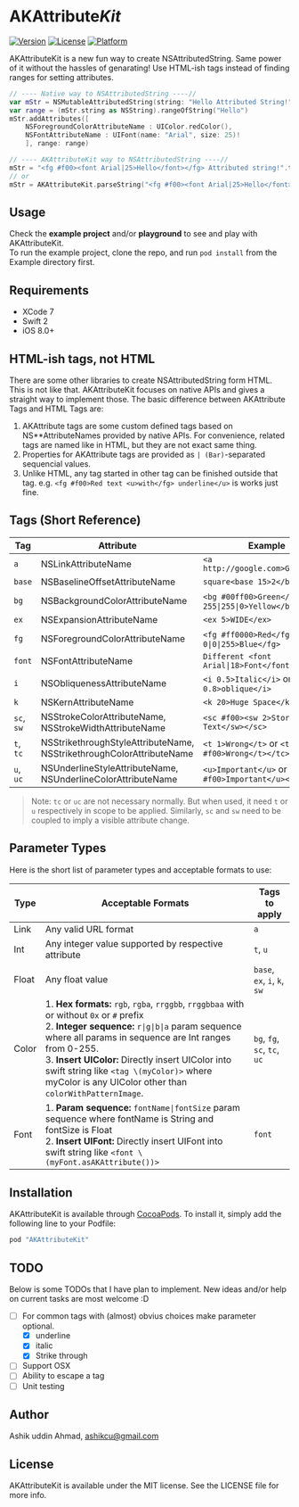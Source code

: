 # AKAttribute<i>Kit</i>

<!-- [![CI Status](http://img.shields.io/travis/Ashik uddin Ahmad/AKAttributeKit.svg?style=flat)](https://travis-ci.org/Ashik uddin Ahmad/AKAttributeKit) -->
[![Version](https://img.shields.io/cocoapods/v/AKAttributeKit.svg?style=flat)](http://cocoapods.org/pods/AKAttributeKit)
[![License](https://img.shields.io/cocoapods/l/AKAttributeKit.svg?style=flat)](http://cocoapods.org/pods/AKAttributeKit)
[![Platform](https://img.shields.io/cocoapods/p/AKAttributeKit.svg?style=flat)](http://cocoapods.org/pods/AKAttributeKit)

AKAttributeKit is a new fun way to create NSAttributedString. Same power of it without the hassles of genarating! Use HTML-ish tags instead of finding ranges for setting attributes.

```swift
// ---- Native way to NSAttributedString ----//
var mStr = NSMutableAttributedString(string: "Hello Attributed String!")
var range = (mStr.string as NSString).rangeOfString("Hello")
mStr.addAttributes([
    NSForegroundColorAttributeName : UIColor.redColor(),
    NSFontAttributeName : UIFont(name: "Arial", size: 25)!
    ], range: range)

// ---- AKAttributeKit way to NSAttributedString ----//
mStr = "<fg #f00><font Arial|25>Hello</font></fg> Attributed string!".toAttributedString()
// or
mStr = AKAttributeKit.parseString("<fg #f00><font Arial|25>Hello</font></fg> Attributed string!")
```

## Usage

Check the **example project** and/or **playground** to see and play with AKAttributeKit.  
To run the example project, clone the repo, and run `pod install` from the Example directory first.

## Requirements

- XCode 7
- Swift 2
- iOS 8.0+

## HTML-ish tags, not HTML

There are some other libraries to create NSAttributedString form HTML. This is not like that. AKAttributeKit focuses on native APIs and gives a straight way to implement those. The basic difference between AKAttribute Tags and HTML Tags are:

1. AKAttribute tags are some custom defined tags based on NS**AttributeNames provided by native APIs. For convenience, related tags are named like in HTML, but they are not exact same thing.
2. Properties for AKAttribute tags are provided as `| (Bar)`-separated sequencial values.
3. Unlike HTML, any tag started in other tag can be finished outside that tag. e.g. `<fg #f00>Red text <u>with</fg> underline</u>` is works just fine.

## Tags (Short Reference)

Tag | Attribute | Example 
 --- | --- | ---
 `a` | NSLinkAttributeName | `<a http://google.com>Google</a>`
 `base` | NSBaselineOffsetAttributeName | `square<base 15>2</base>`
 `bg` | NSBackgroundColorAttributeName | `<bg #00ff00>Green</bg>` or <code>\<bg 255&#124;255&#124;0>Yellow\</bg></code>
 `ex` | NSExpansionAttributeName | `<ex 5>WIDE</ex>`
 `fg` | NSForegroundColorAttributeName | `<fg #ff0000>Red</fg>` or <code>\<fg 0&#124;0&#124;255>Blue\</fg></code>
 `font` | NSFontAttributeName | <code>Different \<font Arial&#124;18>Font\</font></code>
 `i` | NSObliquenessAttributeName | `<i 0.5>Italic</i>` or `<i 0.8>oblique</i>`
 `k` | NSKernAttributeName | `<k 20>Huge Space</k>`
 `sc`,<br/> `sw` | NSStrokeColorAttributeName,<br/> NSStrokeWidthAttributeName | `<sc #f00><sw 2>Storked Text</sw></sc>`
 `t`,<br/> `tc` | NSStrikethroughStyleAttributeName,<br/> NSStrikethroughColorAttributeName | `<t 1>Wrong</t>` or `<t><tc #f00>Wrong</t></tc>`
 `u`,<br/> `uc` | NSUnderlineStyleAttributeName,<br/> NSUnderlineColorAttributeName | `<u>Important</u>` or `<u 1><uc #f00>Important</u></uc>`
 
 > Note: `tc` or `uc` are not necessary normally. But when used, it need `t` or `u` respectively in scope to be applied. Similarly, `sc` and `sw` need to be coupled to imply a visible attribute change.

## Parameter Types

Here is the short list of parameter types and acceptable formats to use:

Type | Acceptable Formats | Tags to apply
--- | --- | ---
Link | Any valid URL format | `a`
Int | Any integer value supported by respective attribute | `t`, `u`
Float | Any float value | `base`, `ex`, `i`, `k`, `sw`
Color | 1. **Hex formats:**  `rgb`, `rgba`, `rrggbb`, `rrggbbaa` with or without `0x` or `#` prefix <br/> 2. **Integer sequence:**  <code>r&#124;g&#124;b&#124;a</code> param sequence where all params in sequence are Int ranges from 0-255. <br/> 3. **Insert UIColor:** Directly insert UIColor into swift string like `<tag \(myColor)>` where myColor is any UIColor other than `colorWithPatternImage`. | `bg`, `fg`, `sc`, `tc`, `uc`
Font | 1. **Param sequence:** <code>fontName&#124;fontSize</code> param sequence where fontName is String and fontSize is Float <br/> 2. **Insert UIFont:** Directly insert UIFont into swift string like `<font \(myFont.asAKAttribute())>`  | `font`

## Installation

AKAttributeKit is available through [CocoaPods](http://cocoapods.org). To install
it, simply add the following line to your Podfile:

```ruby
pod "AKAttributeKit"
```

## TODO

Below is some TODOs that I have plan to implement. New ideas and/or help on current tasks are most welcome :D

- [ ] For common tags with (almost) obvius choices make parameter optional.
  - [x] underline
  - [x] italic
  - [x] Strike through
- [ ] Support OSX
- [ ] Ability to escape a tag
- [ ] Unit testing

## Author

Ashik uddin Ahmad, ashikcu@gmail.com

## License

AKAttributeKit is available under the MIT license. See the LICENSE file for more info.
